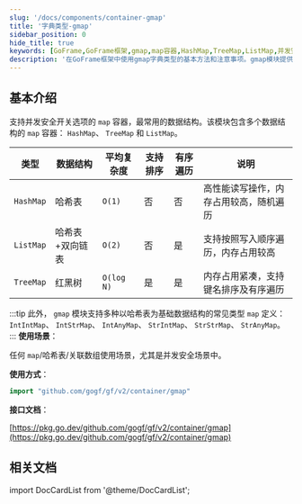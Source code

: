 ```yaml
---
slug: '/docs/components/container-gmap'
title: '字典类型-gmap'
sidebar_position: 0
hide_title: true
keywords: [GoFrame,GoFrame框架,gmap,map容器,HashMap,TreeMap,ListMap,并发安全,数据结构,关联数组]
description: '在GoFrame框架中使用gmap字典类型的基本方法和注意事项。gmap模块提供了多种并发安全的map数据结构选项，包括HashMap、TreeMap和ListMap。适用于在Go应用程序中任何涉及并发访问和哈希表操作的场景，并详细描述了每种类型的性能和特性。'
---
```


## 基本介绍

支持并发安全开关选项的 `map` 容器，最常用的数据结构。该模块包含多个数据结构的 `map` 容器： `HashMap`、 `TreeMap` 和 `ListMap`。

| 类型 | 数据结构 | 平均复杂度 | 支持排序 | 有序遍历 | 说明 |
| --- | --- | --- | --- | --- | --- |
| `HashMap` | 哈希表 | `O(1)` | 否 | 否 | 高性能读写操作，内存占用较高，随机遍历 |
| `ListMap` | 哈希表+双向链表 | `O(2)` | 否 | 是 | 支持按照写入顺序遍历，内存占用较高 |
| `TreeMap` | 红黑树 | `O(log N)` | 是 | 是 | 内存占用紧凑，支持键名排序及有序遍历 |
:::tip
此外， `gmap` 模块支持多种以哈希表为基础数据结构的常见类型 `map` 定义： `IntIntMap`、 `IntStrMap`、 `IntAnyMap`、 `StrIntMap`、 `StrStrMap`、 `StrAnyMap`。
:::
**使用场景**：

任何 `map`/哈希表/关联数组使用场景，尤其是并发安全场景中。

**使用方式**：

```go
import "github.com/gogf/gf/v2/container/gmap"
```

**接口文档**：

[https://pkg.go.dev/github.com/gogf/gf/v2/container/gmap](https://pkg.go.dev/github.com/gogf/gf/v2/container/gmap)

## 相关文档

import DocCardList from '@theme/DocCardList';

<DocCardList />